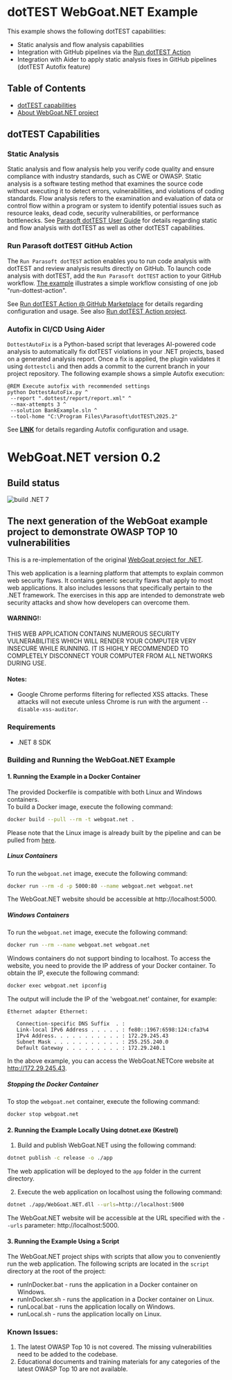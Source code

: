 # dotTEST WebGoat.NET Example

This example shows the following dotTEST capabilities:

- Static analysis and flow analysis capabilities
- Integration with GitHub pipelines via the [Run dotTEST Action](https://github.com/parasoft/run-dottest-action)
- Integration with Aider to apply static analysis fixes in GitHub pipelines (dotTEST Autofix feature)

## Table of Contents

- [dotTEST capabilities](#dotTEST-capabilities)
- [About WebGoat.NET project](#WebGoatNET-version-03)

## dotTEST Capabilities

### Static Analysis

Static analysis and flow analysis help you verify code quality and ensure compliance with industry standards, such as CWE or OWASP. Static analysis is a software testing method that examines the source code without executing it to detect errors, vulnerabilities, and violations of coding standards. Flow analysis refers to the examination and evaluation of data or control flow within a program or system to identify potential issues such as resource leaks, dead code, security vulnerabilities, or performance bottlenecks. 
See [Parasoft dotTEST User Guide](https://docs.parasoft.com/display/DOTTEST20252) for details regarding static and flow analysis with dotTEST as well as other dotTEST capabilities.

### Run Parasoft dotTEST GitHub Action

The `Run Parasoft dotTEST` action enables you to run code analysis with dotTEST and review analysis results directly on GitHub. To launch code analysis with dotTEST, add the `Run Parasoft dotTEST` action to your GitHub workflow. [The example](https://github.com/parasoft/run-dottest-action/blob/master/samples/run-dottest-analyzer-template.yml) illustrates a simple workflow consisting of one job "run-dottest-action".

See [Run dotTEST Action @ GitHub Marketplace](https://github.com/marketplace/actions/run-parasoft-dottest) for details regarding configuration and usage.
See also [Run dotTEST Action project](https://github.com/parasoft/run-dottest-action).


### Autofix in CI/CD Using Aider

`DottestAutoFix` is a Python-based script that leverages AI-powered code analysis to automatically fix dotTEST violations in your .NET projects, based on a generated analysis report. Once a fix is applied, the plugin validates it using `dottestcli` and then adds a commit to the current branch in your project repository.
The following example shows a simple Autofix execution:
```batch
@REM Execute autofix with recommended settings
python DottestAutoFix.py ^
 --report ".dottest/report/report.xml" ^
 --max-attempts 3 ^
 --solution BankExample.sln ^
 --tool-home "C:\Program Files\Parasoft\dotTEST\2025.2"
```

See [**LINK**](https://docs.parasoft.com/display/DOTTEST20252/Fixing+Violations+Using+AI+Autofix) for details regarding Autofix configuration and usage.

# WebGoat.NET version 0.2

## Build status

![build .NET 7](https://github.com/tobyash86/WebGoat.NET/workflows/build%20.NET%207/badge.svg)

## The next generation of the WebGoat example project to demonstrate OWASP TOP 10 vulnerabilities

This is a re-implementation of the original [WebGoat project for .NET](https://github.com/rappayne/WebGoat.NET).

This web application is a learning platform that attempts to explain 
common web security flaws. It contains generic security flaws that apply to
most web applications. It also includes lessons that specifically pertain to
the .NET framework. The exercises in this app are intended to demonstrate 
web security attacks and show how developers can overcome them.

#### WARNING!: 
THIS WEB APPLICATION CONTAINS NUMEROUS SECURITY VULNERABILITIES 
WHICH WILL RENDER YOUR COMPUTER VERY INSECURE WHILE RUNNING. IT IS HIGHLY
RECOMMENDED TO COMPLETELY DISCONNECT YOUR COMPUTER FROM ALL NETWORKS DURING USE.

#### Notes:
 - Google Chrome performs filtering for reflected XSS attacks. These attacks
   will not execute unless Chrome is run with the argument 
   `--disable-xss-auditor`.

### Requirements
- .NET 8 SDK

### Building and Running the WebGoat.NET Example

#### 1. Running the Example in a Docker Container

The provided Dockerfile is compatible with both Linux and Windows containers.  
To build a Docker image, execute the following command:

```sh
docker build --pull --rm -t webgoat.net .
```

Please note that the Linux image is already built by the pipeline and can be pulled from [here](https://github.com/users/tobyash86/packages?repo_name=WebGoat.NET).

##### Linux Containers

To run the `webgoat.net` image, execute the following command:

```sh
docker run --rm -d -p 5000:80 --name webgoat.net webgoat.net
```

The WebGoat.NET website should be accessible at http://localhost:5000.

##### Windows Containers

To run the `webgoat.net` image, execute the following command:

```sh
docker run --rm --name webgoat.net webgoat.net
```

Windows containers do not support binding to localhost. To access the website, you need to provide the IP address of your Docker container. To obtain the IP, execute the following command:

```sh
docker exec webgoat.net ipconfig
```
The output will include the IP of the 'webgoat.net' container, for example:

```
Ethernet adapter Ethernet:

   Connection-specific DNS Suffix  . : 
   Link-local IPv6 Address . . . . . : fe80::1967:6598:124:cfa3%4
   IPv4 Address. . . . . . . . . . . : 172.29.245.43
   Subnet Mask . . . . . . . . . . . : 255.255.240.0
   Default Gateway . . . . . . . . . : 172.29.240.1
```

In the above example, you can access the WebGoat.NETCore website at http://172.29.245.43.

##### Stopping the Docker Container

To stop the `webgoat.net` container, execute the following command:

```sh
docker stop webgoat.net
```

#### 2. Running the Example Locally Using dotnet.exe (Kestrel)

1. Build and publish WebGoat.NET using the following command:

```sh
dotnet publish -c release -o ./app 
```

The web application will be deployed to the `app` folder in the current directory.

2. Execute the web application on localhost using the following command:

```sh
dotnet ./app/WebGoat.NET.dll --urls=http://localhost:5000
```

The WebGoat.NET website will be accessible at the URL specified with the `--urls` parameter: http://localhost:5000.

#### 3. Running the Example Using a Script
The WebGoat.NET project ships with scripts that allow you to conveniently run the web application. The following scripts are located in the `script` directory at the root of the project:
- runInDocker.bat - runs the application in a Docker container on Windows.
- runInDocker.sh - runs the application in a Docker container on Linux.
- runLocal.bat - runs the application locally on Windows.
- runLocal.sh - runs the application locally on Linux.

### Known Issues:

1. The latest OWASP Top 10 is not covered. The missing vulnerabilities need to be added to the codebase.
2. Educational documents and training materials for any categories of the latest OWASP Top 10 are not available.

